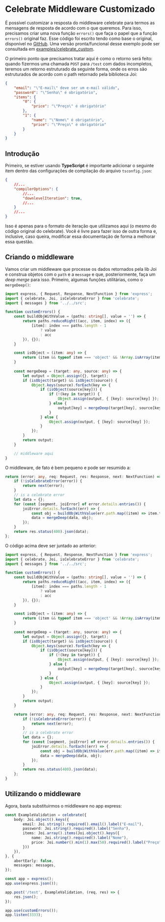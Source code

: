 
# Celebrate Middleware Customizado

É possível customizar a resposta do middleware celebrate para termos as mensagens de resposta de acordo com o que queremos. Para isso, precisamos criar uma nova função `errors()` que faça o papel que a função `errors()` original faz. Esse código foi escrito tendo como base o original, disponível no [GitHub](https://github.com/arb/celebrate/blob/master/lib/celebrate.js#L180). Uma versão pronta/funcional desse exemplo pode ser consultada em [examples/celebrate_custom](https://github.com/EduardoJM/joi-translation-pt-br/tree/main/examples/celebrate_custom). 

O primeiro ponto que precisamos tratar aqui é como o retorno será feito: quando fizermos uma chamada `POST` para `/test` com dados incompletos, teremos um retorno estruturado da seguinte forma, onde os erros são estruturados de acordo com o path retornado pela biblioteca Joi:

```json
{
	"email": "\"E-mail\" deve ser um e-mail válido",
	"password": "\"Senha\" é obrigatório",
	"items": {
		"0": {
			"price": "\"Preço\" é obrigatório"
		},
		"1": {
			"name": "\"Nome\" é obrigatório",
			"price": "\"Preço\" é obrigatório"
		}
	}
}
```

## Introdução

Primeiro, se estiver usando **TypeScript** é importante adicionar o seguinte item dentro das configurações de compilação do arquivo `tsconfig.json`:

```json
{
    //...
    "compilerOptions": {
        //...
        "downlevelIteration": true,
        //...
    }
    //...
}
```

Isso é apenas para o formato de iteração que utilizamos aqui (o mesmo do código original do celebrate). Você é livre para fazer isso de outra forma e, inclusive, caso queira, modificar essa documentação de forma a melhorar essa questão.

## Criando o middleware

Vamos criar um middleware que processe os dados retornados pela lib Joi e construa objetos com o `path` e a `message` e que, posteriormente, faça um *deep merge* para isso. Primeiro, algumas funções utilitárias, como o `mergeDeep()`:

```typescript
import express, { Request, Response, NextFunction } from 'express';
import { celebrate, Joi, isCelebrateError } from 'celebrate';
import { messages } from '../../src';

function customErrors() {
    const buildObjWithValue = (paths: string[], value = '') => {
        return paths.reduceRight((acc, item, index) => ({
            [item]: index === paths.length - 1
                ? value
                : acc
        }), {});
    }

    const isObject = (item: any) => {
        return (item && typeof item === 'object' && !Array.isArray(item));
    }
      
    const mergeDeep = (target: any, source: any) => {
        let output = Object.assign({}, target);
        if (isObject(target) && isObject(source)) {
            Object.keys(source).forEach(key => {
                if (isObject(source[key])) {
                    if (!(key in target)) {
                        Object.assign(output, { [key]: source[key] });
                    } else {
                        output[key] = mergeDeep(target[key], source[key]);
                    }
                } else {
                    Object.assign(output, { [key]: source[key] });
                }
            });
        }
        return output;
    }

    // middleware aqui
}
```

O middleware, de fato é bem pequeno e pode ser resumido a:

```typescript
return (error: any, req: Request, res: Response, next: NextFunction) => {
    if (!isCelebrateError(error)) {
        return next(error);
    }
    // is a celebrate error
    let data = {};
    for (const [segment, joiError] of error.details.entries()) {
        joiError.details.forEach((err) => {
            const obj = buildObjWithValue(err.path.map((item) => item.toString()), err.message);
            data = mergeDeep(data, obj);
        });
    }
    return res.status(400).json(data);
};
```

O código acima deve ser juntado ao anterior:

```typescript
import express, { Request, Response, NextFunction } from 'express';
import { celebrate, Joi, isCelebrateError } from 'celebrate';
import { messages } from '../../src';

function customErrors() {
    const buildObjWithValue = (paths: string[], value = '') => {
        return paths.reduceRight((acc, item, index) => ({
            [item]: index === paths.length - 1
                ? value
                : acc
        }), {});
    }

    const isObject = (item: any) => {
        return (item && typeof item === 'object' && !Array.isArray(item));
    }
      
    const mergeDeep = (target: any, source: any) => {
        let output = Object.assign({}, target);
        if (isObject(target) && isObject(source)) {
            Object.keys(source).forEach(key => {
                if (isObject(source[key])) {
                    if (!(key in target)) {
                        Object.assign(output, { [key]: source[key] });
                    } else {
                        output[key] = mergeDeep(target[key], source[key]);
                    }
                } else {
                    Object.assign(output, { [key]: source[key] });
                }
            });
        }
        return output;
    }

    return (error: any, req: Request, res: Response, next: NextFunction) => {
        if (!isCelebrateError(error)) {
            return next(error);
        }
        // is a celebrate error
        let data = {};
        for (const [segment, joiError] of error.details.entries()) {
            joiError.details.forEach((err) => {
                const obj = buildObjWithValue(err.path.map((item) => item.toString()), err.message);
                data = mergeDeep(data, obj);
            });
        }
        return res.status(400).json(data);
    };
}
```

## Utilizando o middleware

Agora, basta substituirmos o middleware no app express:

```typescript
const ExampleValidation = celebrate({
    body: Joi.object().keys({
        email: Joi.string().required().email().label("E-mail"),
        password: Joi.string().required().label("Senha"),
        items: Joi.array().items(Joi.object().keys({
            name: Joi.string().required().label("Nome"),
            price: Joi.number().min(1).max(50).required().label("Preço"),
        }))
    }),
}, {
    abortEarly: false,
    messages: messages,
});

const app = express();
app.use(express.json());

app.post('/test', ExampleValidation, (req, res) => {
    res.json();
});

app.use(customErrors());
app.listen(3333);
```
